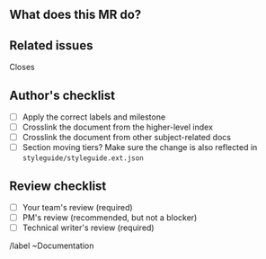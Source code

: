 <!-- See the general documentation guidelines https://rollup-umd.github.io/documentation -->

<!-- Mention "documentation" or "docs" in the MR title -->

<!-- Use this description template for new docs or updates to existing docs. For changing documentation location use the "Change documentation location" template -->

## What does this MR do?

<!-- Briefly describe what this MR is about -->

## Related issues

<!-- Mention the issue(s) this MR closes or is related to -->

Closes 

## Author's checklist

- [ ] Apply the correct labels and milestone
- [ ] Crosslink the document from the higher-level index
- [ ] Crosslink the document from other subject-related docs
- [ ] Section moving tiers? Make sure the change is also reflected in `styleguide/styleguide.ext.json`

## Review checklist

- [ ] Your team's review (required)
- [ ] PM's review (recommended, but not a blocker)
- [ ] Technical writer's review (required)

/label ~Documentation
